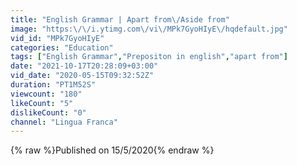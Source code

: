 ```yaml
---
title: "English Grammar | Apart from\/Aside from"
image: "https:\/\/i.ytimg.com\/vi\/MPk7GyoHIyE\/hqdefault.jpg"
vid_id: "MPk7GyoHIyE"
categories: "Education"
tags: ["English Grammar","Prepositon in english","apart from"]
date: "2021-10-17T20:28:09+03:00"
vid_date: "2020-05-15T09:32:52Z"
duration: "PT1M52S"
viewcount: "180"
likeCount: "5"
dislikeCount: "0"
channel: "Lingua Franca"
---
```

{% raw %}Published on 15/5/2020{% endraw %}
